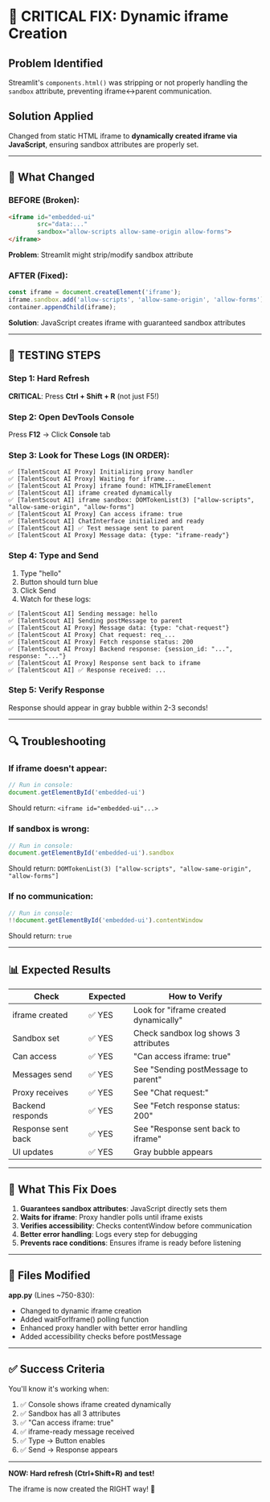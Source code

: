 # 🔧 CRITICAL FIX: Dynamic iframe Creation

## Problem Identified
Streamlit's `components.html()` was stripping or not properly handling the `sandbox` attribute, preventing iframe↔parent communication.

## Solution Applied
Changed from static HTML iframe to **dynamically created iframe via JavaScript**, ensuring sandbox attributes are properly set.

---

## 🎯 What Changed

### BEFORE (Broken):
```html
<iframe id="embedded-ui" 
        src="data:..." 
        sandbox="allow-scripts allow-same-origin allow-forms">
</iframe>
```
**Problem**: Streamlit might strip/modify sandbox attribute

### AFTER (Fixed):
```javascript
const iframe = document.createElement('iframe');
iframe.sandbox.add('allow-scripts', 'allow-same-origin', 'allow-forms');
container.appendChild(iframe);
```
**Solution**: JavaScript creates iframe with guaranteed sandbox attributes

---

## 🧪 TESTING STEPS

### Step 1: Hard Refresh
**CRITICAL**: Press **Ctrl + Shift + R** (not just F5!)

### Step 2: Open DevTools Console
Press **F12** → Click **Console** tab

### Step 3: Look for These Logs (IN ORDER):

```
✅ [TalentScout AI Proxy] Initializing proxy handler
✅ [TalentScout AI Proxy] Waiting for iframe...
✅ [TalentScout AI Proxy] iframe found: HTMLIFrameElement
✅ [TalentScout AI] iframe created dynamically
✅ [TalentScout AI] iframe sandbox: DOMTokenList(3) ["allow-scripts", "allow-same-origin", "allow-forms"]
✅ [TalentScout AI Proxy] Can access iframe: true
✅ [TalentScout AI] ChatInterface initialized and ready
✅ [TalentScout AI] ✅ Test message sent to parent
✅ [TalentScout AI Proxy] Message data: {type: "iframe-ready"}
```

### Step 4: Type and Send
1. Type "hello"
2. Button should turn blue
3. Click Send
4. Watch for these logs:

```
✅ [TalentScout AI] Sending message: hello
✅ [TalentScout AI] Sending postMessage to parent
✅ [TalentScout AI Proxy] Message data: {type: "chat-request"}
✅ [TalentScout AI Proxy] Chat request: req_...
✅ [TalentScout AI Proxy] Fetch response status: 200
✅ [TalentScout AI Proxy] Backend response: {session_id: "...", response: "..."}
✅ [TalentScout AI Proxy] Response sent back to iframe
✅ [TalentScout AI] ✅ Response received: ...
```

### Step 5: Verify Response
Response should appear in gray bubble within 2-3 seconds!

---

## 🔍 Troubleshooting

### If iframe doesn't appear:
```javascript
// Run in console:
document.getElementById('embedded-ui')
```
Should return: `<iframe id="embedded-ui"...>`

### If sandbox is wrong:
```javascript
// Run in console:
document.getElementById('embedded-ui').sandbox
```
Should return: `DOMTokenList(3) ["allow-scripts", "allow-same-origin", "allow-forms"]`

### If no communication:
```javascript
// Run in console:
!!document.getElementById('embedded-ui').contentWindow
```
Should return: `true`

---

## 📊 Expected Results

| Check | Expected | How to Verify |
|-------|----------|---------------|
| iframe created | ✅ YES | Look for "iframe created dynamically" |
| Sandbox set | ✅ YES | Check sandbox log shows 3 attributes |
| Can access | ✅ YES | "Can access iframe: true" |
| Messages send | ✅ YES | See "Sending postMessage to parent" |
| Proxy receives | ✅ YES | See "Chat request:" |
| Backend responds | ✅ YES | See "Fetch response status: 200" |
| Response sent back | ✅ YES | See "Response sent back to iframe" |
| UI updates | ✅ YES | Gray bubble appears |

---

## 🚀 What This Fix Does

1. **Guarantees sandbox attributes**: JavaScript directly sets them
2. **Waits for iframe**: Proxy handler polls until iframe exists
3. **Verifies accessibility**: Checks contentWindow before communication
4. **Better error handling**: Logs every step for debugging
5. **Prevents race conditions**: Ensures iframe is ready before listening

---

## 📝 Files Modified

**app.py** (Lines ~750-830):
- Changed to dynamic iframe creation
- Added waitForIframe() polling function
- Enhanced proxy handler with better error handling
- Added accessibility checks before postMessage

---

## ✅ Success Criteria

You'll know it's working when:
1. ✅ Console shows iframe created dynamically
2. ✅ Sandbox has all 3 attributes
3. ✅ "Can access iframe: true"
4. ✅ iframe-ready message received
5. ✅ Type → Button enables
6. ✅ Send → Response appears

---

**NOW: Hard refresh (Ctrl+Shift+R) and test!**

The iframe is now created the RIGHT way! 🎉
